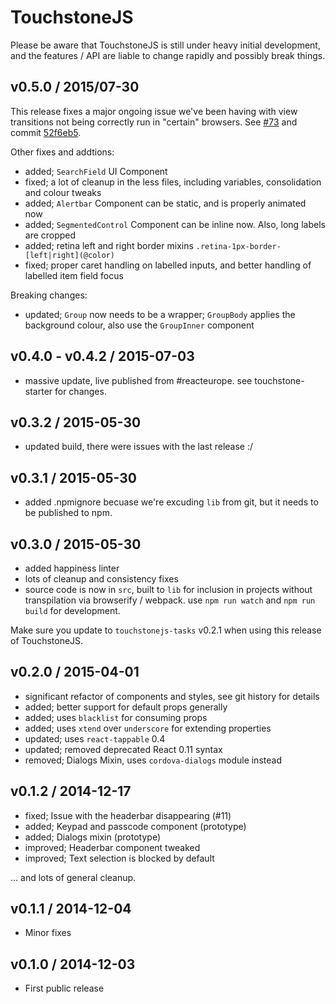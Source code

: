 # TouchstoneJS

Please be aware that TouchstoneJS is still under heavy initial development, and the features / API are liable to change rapidly and possibly break things.

## v0.5.0 / 2015/07-30

This release fixes a major ongoing issue we've been having with view transitions not being correctly run in "certain" browsers. See [#73](https://github.com/touchstonejs/touchstonejs/issues/73) and commit [52f6eb5](https://github.com/touchstonejs/touchstonejs/commit/52f6eb5066602782c2a4e0f01a02b439b6bd589a).

Other fixes and addtions:

* added; `SearchField` UI Component
* fixed; a lot of cleanup in the less files, including variables, consolidation and colour tweaks
* added; `Alertbar` Component can be static, and is properly animated now
* added; `SegmentedControl` Component can be inline now. Also, long labels are cropped
* added; retina left and right border mixins `.retina-1px-border-[left|right](@color)`
* fixed; proper caret handling on labelled inputs, and better handling of labelled item field focus

Breaking changes:

* updated; `Group` now needs to be a wrapper; `GroupBody` applies the background colour, also use the `GroupInner` component

## v0.4.0 - v0.4.2 / 2015-07-03

* massive update, live published from #reacteurope. see touchstone-starter for changes.

## v0.3.2 / 2015-05-30

* updated build, there were issues with the last release :/

## v0.3.1 / 2015-05-30

* added .npmignore becuase we're excuding `lib` from git, but it needs to be published to npm.

## v0.3.0 / 2015-05-30

* added happiness linter
* lots of cleanup and consistency fixes
* source code is now in `src`, built to `lib` for inclusion in projects without transpilation via browserify / webpack. use `npm run watch` and `npm run build` for development.

Make sure you update to `touchstonejs-tasks` v0.2.1 when using this release of TouchstoneJS.

## v0.2.0 / 2015-04-01

* significant refactor of components and styles, see git history for details
* added; better support for default props generally
* added; uses `blacklist` for consuming props
* added; uses `xtend` over `underscore` for extending properties
* updated; uses `react-tappable` 0.4
* updated; removed deprecated React 0.11 syntax
* removed; Dialogs Mixin, uses `cordova-dialogs` module instead

## v0.1.2 / 2014-12-17

* fixed; Issue with the headerbar disappearing (#11)
* added; Keypad and passcode component (prototype)
* added; Dialogs mixin (prototype)
* improved; Headerbar component tweaked
* improved; Text selection is blocked by default

... and lots of general cleanup.


## v0.1.1 / 2014-12-04

* Minor fixes


## v0.1.0 / 2014-12-03

* First public release
